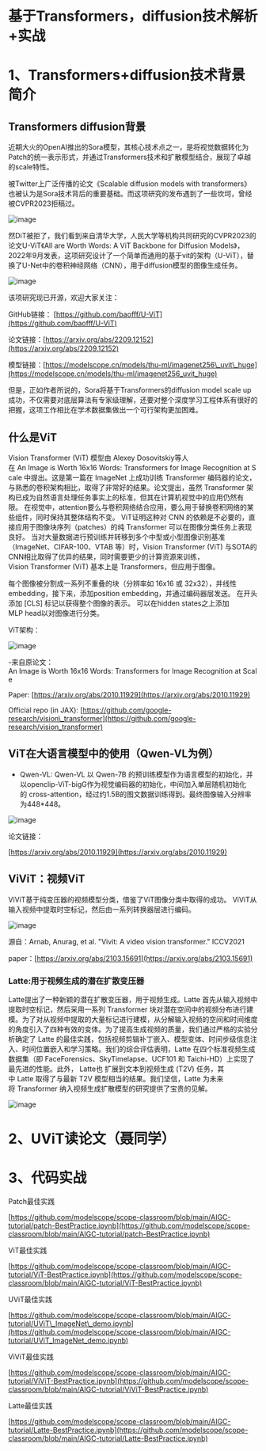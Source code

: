 # 基于Transformers，diffusion技术解析+实战

# 1、Transformers+diffusion技术背景简介

## Transformers diffusion背景

近期大火的OpenAI推出的Sora模型，其核心技术点之一，是将视觉数据转化为Patch的统一表示形式，并通过Transformers技术和扩散模型结合，展现了卓越的scale特性。

被Twitter上广泛传播的论文《Scalable diffusion models with transformers》也被认为是Sora技术背后的重要基础。而这项研究的发布遇到了一些坎坷，曾经被CVPR2023拒稿过。

![image](https://alidocs.oss-cn-zhangjiakou.aliyuncs.com/res/3BMqYa1z8WmvqwZL/img/6116a27d-77fa-47f5-a8f1-8ac0ba63c239.png)

然DiT被拒了，我们看到来自清华大学，人民大学等机构共同研究的CVPR2023的论文U-ViT《All are Worth Words: A ViT Backbone for Diffusion Models》，2022年9月发表，这项研究设计了一个简单而通用的基于vit的架构（U-ViT），替换了U-Net中的卷积神经网络（CNN），用于diffusion模型的图像生成任务。

![image](https://alidocs.oss-cn-zhangjiakou.aliyuncs.com/res/3BMqYa1z8WmvqwZL/img/1d4cbd10-3547-4b7c-9beb-13b53781611e.png)

该项研究现已开源，欢迎大家关注：

GitHub链接： [https://github.com/baofff/U-ViT](https://github.com/baofff/U-ViT)

论文链接：[https://arxiv.org/abs/2209.12152](https://arxiv.org/abs/2209.12152)

模型链接：[https://modelscope.cn/models/thu-ml/imagenet256\_uvit\_huge](https://modelscope.cn/models/thu-ml/imagenet256_uvit_huge)

但是，正如作者所说的，Sora将基于Transformers的diffusion model scale up成功，不仅需要对底层算法有专家级理解，还要对整个深度学习工程体系有很好的把握，这项工作相比在学术数据集做出一个可行架构更加困难。

## 什么是ViT

Vision Transformer (ViT) 模型由 Alexey Dosovitskiy等人在 An Image is Worth 16x16 Words: Transformers for Image Recognition at Scale 中提出。这是第一篇在 ImageNet 上成功训练 Transformer 编码器的论文，与熟悉的卷积架构相比，取得了非常好的结果。论文提出，虽然 Transformer 架构已成为自然语言处理任务事实上的标准，但其在计算机视觉中的应用仍然有限。 在视觉中，attention要么与卷积网络结合应用，要么用于替换卷积网络的某些组件，同时保持其整体结构不变。 ViT证明这种对 CNN 的依赖是不必要的，直接应用于图像块序列（patches）的纯 Transformer 可以在图像分类任务上表现良好。 当对大量数据进行预训练并转移到多个中型或小型图像识别基准（ImageNet、CIFAR-100、VTAB 等）时，Vision Transformer (ViT) 与SOTA的CNN相比取得了优异的结果，同时需要更少的计算资源来训练，Vision Transformer (ViT) 基本上是 Transformers，但应用于图像。

每个图像被分割成一系列不重叠的块（分辨率如 16x16 或 32x32），并线性embedding，接下来，添加position embedding，并通过编码器层发送。 在开头添加 \[CLS\] 标记以获得整个图像的表示。 可以在hidden states之上添加MLP head以对图像进行分类。

ViT架构：

![image](https://alidocs.oss-cn-zhangjiakou.aliyuncs.com/res/MAeqxY8Qe9pKO8j9/img/1bbc54a3-9d11-4b16-b7d0-c08f5c61852d.png)

\-来自原论文：An Image is Worth 16x16 Words: Transformers for Image Recognition at Scale 

Paper: [https://arxiv.org/abs/2010.11929](https://arxiv.org/abs/2010.11929)

Official repo (in JAX): [https://github.com/google-research/vision\_transformer](https://github.com/google-research/vision_transformer)

## ViT在大语言模型中的使用（Qwen-VL为例）

*   Qwen-VL: Qwen-VL 以 Qwen-7B 的预训练模型作为语言模型的初始化，并以openclip-ViT-bigG作为视觉编码器的初始化，中间加入单层随机初始化的 cross-attention，经过约1.5B的图文数据训练得到。最终图像输入分辨率为448\*448。
    

![image](https://alidocs.oss-cn-zhangjiakou.aliyuncs.com/res/1GXn4XpbrGgGnDQ4/img/ba7d6465-e93d-495b-9ad7-6c468175548f.png)

论文链接：

[https://arxiv.org/abs/2010.11929](https://arxiv.org/abs/2010.11929)

## ViViT：视频ViT

ViViT基于纯变压器的视频模型分类，借鉴了ViT图像分类中取得的成功。 ViViT从输入视频中提取时空标记，然后由一系列转换器层进行编码。 

![image](https://alidocs.oss-cn-zhangjiakou.aliyuncs.com/res/MAeqxY8Qe9pKO8j9/img/f9e2e3f7-dec9-4bea-a190-0fc738ed7cbc.png)

源自：Arnab, Anurag, et al. "Vivit: A video vision transformer." ICCV2021

paper：[https://arxiv.org/abs/2103.15691](https://arxiv.org/abs/2103.15691)

### Latte:用于视频生成的潜在扩散变压器

Latte提出了一种新颖的潜在扩散变压器，用于视频生成。Latte 首先从输入视频中提取时空标记，然后采用一系列 Transformer 块对潜在空间中的视频分布进行建模。为了对从视频中提取的大量标记进行建模，从分解输入视频的空间和时间维度的角度引入了四种有效的变体。为了提高生成视频的质量，我们通过严格的实验分析确定了 Latte 的最佳实践，包括视频剪辑补丁嵌入、模型变体、时间步级信息注入、时间位置嵌入和学习策略。我们的综合评估表明，Latte 在四个标准视频生成数据集（即 FaceForensics、SkyTimelapse、UCF101 和 Taichi-HD）上实现了最先进的性能。此外， Latte也 扩展到文本到视频生成 (T2V) 任务，其中 Latte 取得了与最新 T2V 模型相当的结果。我们坚信，Latte 为未来将 Transformer 纳入视频生成扩散模型的研究提供了宝贵的见解。

![image](https://alidocs.oss-cn-zhangjiakou.aliyuncs.com/res/MAeqxY8Qe9pKO8j9/img/165e292e-11cf-48f2-a173-a23dcc838cd8.png)

# 2、UViT读论文（聂同学）

# 3、代码实战

Patch最佳实践

[https://github.com/modelscope/scope-classroom/blob/main/AIGC-tutorial/patch-BestPractice.ipynb](https://github.com/modelscope/scope-classroom/blob/main/AIGC-tutorial/patch-BestPractice.ipynb)

ViT最佳实践

[https://github.com/modelscope/scope-classroom/blob/main/AIGC-tutorial/ViT-BestPractice.ipynb](https://github.com/modelscope/scope-classroom/blob/main/AIGC-tutorial/ViT-BestPractice.ipynb)

UViT最佳实践

[https://github.com/modelscope/scope-classroom/blob/main/AIGC-tutorial/UViT\_ImageNet\_demo.ipynb](https://github.com/modelscope/scope-classroom/blob/main/AIGC-tutorial/UViT_ImageNet_demo.ipynb)

ViViT最佳实践

[https://github.com/modelscope/scope-classroom/blob/main/AIGC-tutorial/ViViT-BestPractice.ipynb](https://github.com/modelscope/scope-classroom/blob/main/AIGC-tutorial/ViViT-BestPractice.ipynb)

Latte最佳实践

[https://github.com/modelscope/scope-classroom/blob/main/AIGC-tutorial/Latte-BestPractice.ipynb](https://github.com/modelscope/scope-classroom/blob/main/AIGC-tutorial/Latte-BestPractice.ipynb)